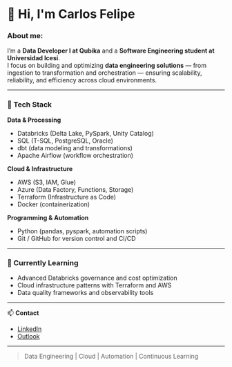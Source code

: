 # 👋 Hi, I'm Carlos Felipe 

### About me:
I’m a **Data Developer I at Qubika** and a **Software Engineering student at Universidad Icesi**.  
I focus on building and optimizing **data engineering solutions** — from ingestion to transformation and orchestration — ensuring scalability, reliability, and efficiency across cloud environments.

---

### 🔧 Tech Stack

**Data & Processing**
- Databricks (Delta Lake, PySpark, Unity Catalog)  
- SQL (T-SQL, PostgreSQL, Oracle)  
- dbt (data modeling and transformations)  
- Apache Airflow (workflow orchestration)

**Cloud & Infrastructure**
- AWS (S3, IAM, Glue)  
- Azure (Data Factory, Functions, Storage)  
- Terraform (Infrastructure as Code)  
- Docker (containerization)

**Programming & Automation**
- Python (pandas, pyspark, automation scripts)  
- Git / GitHub for version control and CI/CD

---

### 🌱 Currently Learning
- Advanced Databricks governance and cost optimization  
- Cloud infrastructure patterns with Terraform and AWS  
- Data quality frameworks and observability tools

---

📫 **Contact**
- [LinkedIn](https://www.linkedin.com/in/carlos-felipe-sánchez-durán-b8b7b8311/)  
- [Outlook](mailto:carlosfelipe088@outlook.es)

---

> Data Engineering | Cloud | Automation | Continuous Learning
